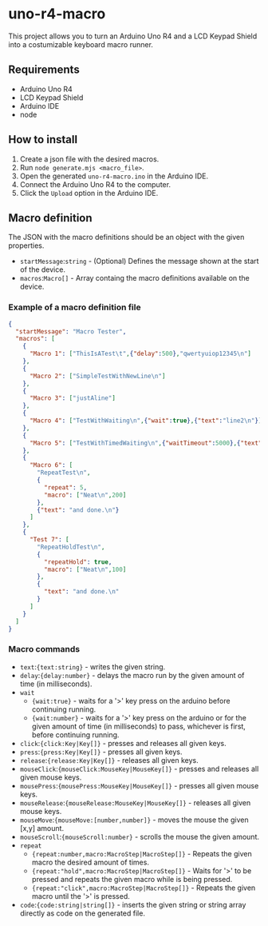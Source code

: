 # uno-r4-macro


This project allows you to turn an Arduino Uno R4 and a LCD Keypad Shield into a costumizable keyboard macro runner.

## Requirements

* Arduino Uno R4
* LCD Keypad Shield
* Arduino IDE
* node

## How to install

1. Create a json file with the desired macros.
2. Run `node generate.mjs <macro_file>`.
3. Open the generated `uno-r4-macro.ino` in the Arduino IDE.
4. Connect the Arduino Uno R4 to the computer.
5. Click the `Upload` option in the Arduino IDE.

## Macro definition

The JSON with the macro definitions should be an object with the given properties.

* `startMessage`:`string` - (Optional) Defines the message shown at the start of the device.
* `macros`:`Macro[]` - Array containg the macro definitions available on the device.


### Example of a macro definition file
```json
{
  "startMessage": "Macro Tester",
  "macros": [
    {
      "Macro 1": ["ThisIsATest\t",{"delay":500},"qwertyuiop12345\n"]
    },
    {
      "Macro 2": ["SimpleTestWithNewLine\n"]
    },
    {
      "Macro 3": ["justAline"]
    },
    {
      "Macro 4": ["TestWithWaiting\n",{"wait":true},{"text":"line2\n"}]
    },
    {
      "Macro 5": ["TestWithTimedWaiting\n",{"waitTimeout":5000},{"text":"and done.\n"}]
    },
    {
      "Macro 6": [
        "RepeatTest\n",
        {
          "repeat": 5,
          "macro": ["Neat\n",200]
        },
        {"text": "and done.\n"}
      ]
    },
    {
      "Test 7": [
        "RepeatHoldTest\n",
        {
          "repeatHold": true,
          "macro": ["Neat\n",100]
        },
        {
          "text": "and done.\n"
        }
      ]
    }
  ]
}
```


### Macro commands

* `text`:`{text:string}` - writes the given string.
* `delay`:`{delay:number}` - delays the macro run by the given amount of time (in milliseconds).
* `wait`
  * `{wait:true}` - waits for a '>' key press on the arduino before continuing running.
  * `{wait:number}` - waits for a '>' key press on the arduino or for the given amount of time (in milliseconds) to pass, whichever is first, before continuing running.
* `click`:`{click:Key|Key[]}` - presses and releases all given keys.
* `press`:`{press:Key|Key[]}` - presses all given keys.
* `release`:`{release:Key|Key[]}` - releases all given keys.
* `mouseClick`:`{mouseClick:MouseKey|MouseKey[]}` - presses and releases all given mouse keys.
* `mousePress`:`{mousePress:MouseKey|MouseKey[]}` - presses all given mouse keys.
* `mouseRelease`:`{mouseRelease:MouseKey|MouseKey[]}` - releases all given mouse keys.
* `mouseMove`:`{mouseMove:[number,number]}` - moves the mouse the given \[x,y\] amount.
* `mouseScroll`:`{mouseScroll:number}` - scrolls the mouse the given amount.
* `repeat`
  * `{repeat:number,macro:MacroStep|MacroStep[]}` -  Repeats the given macro the desired amount of times.
  * `{repeat:"hold",macro:MacroStep|MacroStep[]}` -  Waits for '>' to be pressed and repeats the given macro while is being pressed.
  * `{repeat:"click",macro:MacroStep|MacroStep[]}` -  Repeats the given macro until the '>' is pressed.
* `code`:`{code:string|string[]}` - inserts the given string or string array directly as code on the generated file.